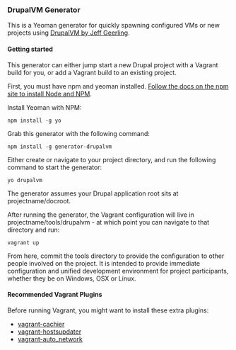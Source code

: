 ### DrupalVM Generator

This is a Yeoman generator for quickly spawning configured VMs or new projects using [DrupalVM by Jeff Geerling](http://www.drupalvm.com).

#### Getting started

This generator can either jump start a new Drupal project with a Vagrant build for you, or add a Vagrant build to an existing project.

First, you must have npm and yeoman installed. [Follow the docs on the npm site to install Node and NPM](https://docs.npmjs.com/getting-started/installing-node).

Install Yeoman with NPM:
    
    npm install -g yo

Grab this generator with the following command:

    npm install -g generator-drupalvm

Either create or navigate to your project directory, and run the following command to start the generator:

    yo drupalvm

The generator assumes your Drupal application root sits at projectname/docroot.

After running the generator, the Vagrant configuration will live in projectname/tools/drupalvm - at which point you can navigate to that directory and run:

    vagrant up

From here, commit the tools directory to provide the configuration to other people involved on the project. It is intended to provide immediate configuration and unified development environment for project participants, whether they be on Windows, OSX or Linux.

#### Recommended Vagrant Plugins

Before running Vagrant, you might want to install these extra plugins:

* [vagrant-cachier](https://github.com/fgrehm/vagrant-cachier)
* [vagrant-hostsupdater](https://github.com/cogitatio/vagrant-hostsupdater)
* [vagrant-auto\_network](https://github.com/oscar-stack/vagrant-auto_network)
